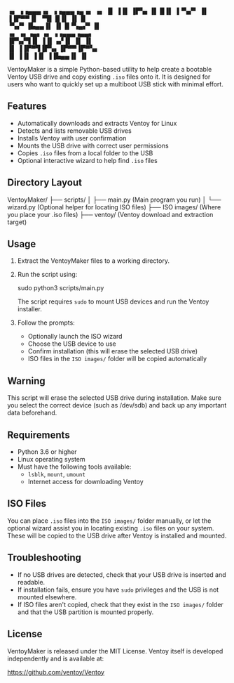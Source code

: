 ▗▖  ▗▗▄▄▄▗▖  ▗▗▄▄▄▗▄▗▖  ▗▖
▐▌  ▐▐▌  ▐▛▚▖▐▌ █▐▌ ▐▝▚▞▘ 
▐▌  ▐▐▛▀▀▐▌ ▝▜▌ █▐▌ ▐▌▐▌  
 ▝▚▞▘▐▙▄▄▐▌  ▐▌ █▝▚▄▞▘▐▌  
▗▖  ▗▖▗▄▖▗▖ ▗▗▄▄▄▗▄▄▖     
▐▛▚▞▜▐▌ ▐▐▌▗▞▐▌  ▐▌ ▐▌    
▐▌  ▐▐▛▀▜▐▛▚▖▐▛▀▀▐▛▀▚▖    
▐▌  ▐▐▌ ▐▐▌ ▐▐▙▄▄▐▌ ▐▌    
                          

VentoyMaker is a simple Python-based utility to help create a bootable Ventoy USB drive and copy existing `.iso` files onto it. It is designed for users who want to quickly set up a multiboot USB stick with minimal effort.

## Features

- Automatically downloads and extracts Ventoy for Linux
- Detects and lists removable USB drives
- Installs Ventoy with user confirmation
- Mounts the USB drive with correct user permissions
- Copies `.iso` files from a local folder to the USB
- Optional interactive wizard to help find `.iso` files

## Directory Layout

VentoyMaker/
├── scripts/
│   ├── main.py          (Main program you run)
│   └── wizard.py        (Optional helper for locating ISO files)
├── ISO images/          (Where you place your .iso files)
├── ventoy/              (Ventoy download and extraction target)

## Usage

1. Extract the VentoyMaker files to a working directory.
2. Run the script using:

   sudo python3 scripts/main.py

   The script requires `sudo` to mount USB devices and run the Ventoy installer.

3. Follow the prompts:
   - Optionally launch the ISO wizard
   - Choose the USB device to use
   - Confirm installation (this will erase the selected USB drive)
   - ISO files in the `ISO images/` folder will be copied automatically

## Warning

This script will erase the selected USB drive during installation. Make sure you select the correct device (such as /dev/sdb) and back up any important data beforehand.

## Requirements

- Python 3.6 or higher
- Linux operating system
- Must have the following tools available:
  - `lsblk`, `mount`, `umount`
  - Internet access for downloading Ventoy

## ISO Files

You can place `.iso` files into the `ISO images/` folder manually, or let the optional wizard assist you in locating existing `.iso` files on your system. These will be copied to the USB drive after Ventoy is installed and mounted.

## Troubleshooting

- If no USB drives are detected, check that your USB drive is inserted and readable.
- If installation fails, ensure you have `sudo` privileges and the USB is not mounted elsewhere.
- If ISO files aren't copied, check that they exist in the `ISO images/` folder and that the USB partition is mounted properly.

## License

VentoyMaker is released under the MIT License. Ventoy itself is developed independently and is available at:

https://github.com/ventoy/Ventoy

